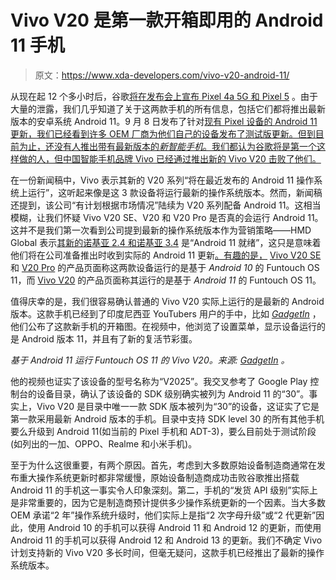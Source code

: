 # Vivo V20 是第一款开箱即用的 Android 11 手机

> 原文：<https://www.xda-developers.com/vivo-v20-android-11/>

从现在起 12 个多小时后，谷歌[将在发布会上宣布 Pixel 4a 5G 和 Pixel 5](https://www.xda-developers.com/google-announce-new-chromecast-nest-speaker-pixel-5-4a-5g-september-30th/) 。由于大量的泄露，我们几乎知道了关于这两款手机的所有信息，包括它们都将推出最新版本的安卓系统 Android 11。9 月 8 日发布了针对[现有 Pixel 设备的 Android 11 更新，我们已经看到许多 OEM 厂商为他们自己的设备发布了测试版更新。但到目前为止，还没有人推出带有最新版本的*新智能手机*。我们都认为谷歌将是第一个这样做的人，但中国智能手机品牌 Vivo 已经通过推出新的 Vivo V20 击败了他们。](https://www.xda-developers.com/android-11-stable-google-pixel-oneplus-xiaomi-realme-oppo/)

在一份新闻稿中，Vivo 表示其新的 V20 系列“将在最近发布的 Android 11 操作系统上运行”，这听起来像是这 3 款设备将运行最新的操作系统版本。然而，新闻稿还提到，该公司“有计划根据市场情况”陆续为 V20 系列配备 Android 11。这相当模糊，让我们怀疑 Vivo V20 SE、V20 和 V20 Pro 是否真的会运行 Android 11。这并不是我们第一次看到公司提到最新的操作系统版本作为营销策略——HMD Global 表示[其新的诺基亚 2.4 和诺基亚 3.4](https://www.xda-developers.com/hmd-global-nokia-8-3-5g-nokia-3-4-nokia-2-4-accessories/) 是“Android 11 就绪”，这只是意味着他们将在公司准备推出时收到实际的 Android 11 更新[。有趣的是，](https://www.xda-developers.com/hmd-global-nokia-android-11-update-schedule/) [Vivo V20 SE](http://www.vivo.com/en/products/param/v20se) 和 [V20 Pro](http://www.vivo.com/en/products/param/v20pro) 的产品页面称这两款设备运行的是基于 *Android 10* 的 Funtouch OS 11，而 [Vivo V20](http://www.vivo.com/en/products/param/v20) 的产品页面称其运行的是基于 *Android 11* 的 Funtouch OS 11。

值得庆幸的是，我们很容易确认普通的 Vivo V20 实际上运行的是最新的 Android 版本。这款手机已经到了印度尼西亚 YouTubers 用户的手中，比如 *[GadgetIn](https://www.youtube.com/channel/UC1dI4tO13ApuSX0QeX8pHng)* ，他们公布了这款新手机的开箱图。在视频中，他浏览了设置菜单，显示设备运行的是 Android 版本 11，并且有了新的复活节彩蛋。

*基于 Android 11 运行 Funtouch OS 11 的 Vivo V20。来源: [GadgetIn](https://www.youtube.com/watch?v=wZRCNkLbJZY) 。*

他的视频也证实了该设备的型号名称为“V2025”。我交叉参考了 Google Play 控制台的设备目录，确认了该设备的 SDK 级别确实被列为 Android 11 的“30”。事实上，Vivo V20 是目录中唯一一款 SDK 版本被列为“30”的设备，这证实了它是第一款采用最新 Android 版本的手机。目录中支持 SDK level 30 的所有其他手机要么升级到 Android 11(如当前的 Pixel 手机和 ADT-3)，要么目前处于测试阶段(如列出的一加、OPPO、Realme 和小米手机)。

至于为什么这很重要，有两个原因。首先，考虑到大多数原始设备制造商通常在发布重大操作系统更新时都非常缓慢，原始设备制造商成功击败谷歌推出搭载 Android 11 的手机这一事实令人印象深刻。第二，手机的“发货 API 级别”实际上是非常重要的，因为它是制造商预计提供多少操作系统更新的一个因素。当大多数 OEM 承诺“2 年”操作系统升级时，他们实际上是指“2 次字母升级”或“2 代更新”因此，使用 Android 10 的手机可以获得 Android 11 和 Android 12 的更新，而使用 Android 11 的手机可以获得 Android 12 和 Android 13 的更新。我们不确定 Vivo 计划支持新的 Vivo V20 多长时间，但毫无疑问，这款手机已经推出了最新的操作系统版本。
